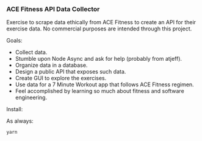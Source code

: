 ### ACE Fitness API Data Collector

Exercise to scrape data ethically from ACE Fitness to create an API for their exercise data.
No commercial purposes are intended through this project. 

Goals: 

* Collect data.
* Stumble upon Node Async and ask for help (probably from atjeff).
* Organize data in a database.
* Design a public API that exposes such data.
* Create GUI to explore the exercises.
* Use data for a 7 Minute Workout app that follows ACE Fitness regimen.
* Feel accomplished by learning so much about fitness and software engineering.

Install: 

As always:

```
yarn 
```